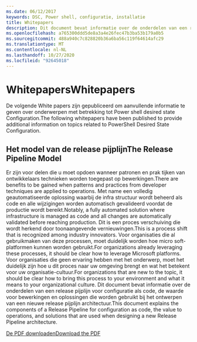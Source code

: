 ```yaml
---
ms.date: 06/12/2017
keywords: DSC, Power shell, configuratie, installatie
title: Whitepapers
description: Dit document bevat informatie over de onderdelen van een release pijplijn voor configuratie als code, de waarde voor bewerkingen en oplossingen die worden gebruikt bij het ontwerpen van een nieuwe release pijplijn architectuur.
ms.openlocfilehash: a765300ddd5de8a3a4e26fec47b3ba53b179a0b5
ms.sourcegitcommit: 488a940c7c828820b36a6ba56c119f64614afc29
ms.translationtype: MT
ms.contentlocale: nl-NL
ms.lasthandoff: 10/27/2020
ms.locfileid: "92645018"
---
```

# <a name="whitepapers"></a><span data-ttu-id="24ba2-104">Whitepapers</span><span class="sxs-lookup"><span data-stu-id="24ba2-104">Whitepapers</span></span>

<span data-ttu-id="24ba2-105">De volgende White papers zijn gepubliceerd om aanvullende informatie te geven over onderwerpen met betrekking tot Power shell desired state Configuration.</span><span class="sxs-lookup"><span data-stu-id="24ba2-105">The following whitepapers have been published to provide additional information on topics related to PowerShell Desired State Configuration.</span></span>

## <a name="the-release-pipeline-model"></a><span data-ttu-id="24ba2-106">Het model van de release pijplijn</span><span class="sxs-lookup"><span data-stu-id="24ba2-106">The Release Pipeline Model</span></span>

<span data-ttu-id="24ba2-107">Er zijn voor delen die u moet opdoen wanneer patronen en prak tijken van ontwikkelaars technieken worden toegepast op bewerkingen.</span><span class="sxs-lookup"><span data-stu-id="24ba2-107">There are benefits to be gained when patterns and practices from developer techniques are applied to operations.</span></span> <span data-ttu-id="24ba2-108">Met name een volledig geautomatiseerde oplossing waarbij de infra structuur wordt beheerd als code en alle wijzigingen worden automatisch gevalideerd voordat de productie wordt bereikt.</span><span class="sxs-lookup"><span data-stu-id="24ba2-108">Notably, a fully automated solution where infrastructure is managed as code and all changes are automatically validated before reaching production.</span></span> <span data-ttu-id="24ba2-109">Dit is een proces verschuiving die wordt herkend door toonaangevende vernieuwingen.</span><span class="sxs-lookup"><span data-stu-id="24ba2-109">This is a process shift that is recognized among industry innovators.</span></span> <span data-ttu-id="24ba2-110">Voor organisaties die al gebruikmaken van deze processen, moet duidelijk worden hoe micro soft-platformen kunnen worden gebruikt.</span><span class="sxs-lookup"><span data-stu-id="24ba2-110">For organizations already leveraging these processes, it should be clear how to leverage Microsoft platforms.</span></span> <span data-ttu-id="24ba2-111">Voor organisaties die geen ervaring hebben met het onderwerp, moet het duidelijk zijn hoe u dit proces naar uw omgeving brengt en wat het betekent voor uw organisatie-cultuur.</span><span class="sxs-lookup"><span data-stu-id="24ba2-111">For organizations that are new to the topic, it should be clear how to bring this process to your environment and what it means to your organizational culture.</span></span> <span data-ttu-id="24ba2-112">Dit document bevat informatie over de onderdelen van een release pijplijn voor configuratie als code, de waarde voor bewerkingen en oplossingen die worden gebruikt bij het ontwerpen van een nieuwe release pijplijn architectuur.</span><span class="sxs-lookup"><span data-stu-id="24ba2-112">This document explains the components of a Release Pipeline for configuration as code, the value to operations, and solutions that are used when designing a new Release Pipeline architecture.</span></span>

[<span data-ttu-id="24ba2-113">De PDF downloaden</span><span class="sxs-lookup"><span data-stu-id="24ba2-113">Download the PDF</span></span>](https://aka.ms/thereleasepipelinemodelpdf)
